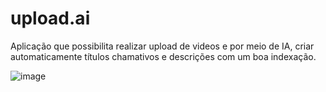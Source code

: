 # upload.ai

Aplicação que possibilita realizar upload de videos e por meio de IA, criar automaticamente títulos chamativos e descrições com um boa indexação.


![image](https://github.com/waynesouto/upload.ai/assets/65272797/5db4adb0-1f10-432f-8dbd-6bb5aab90b70)

